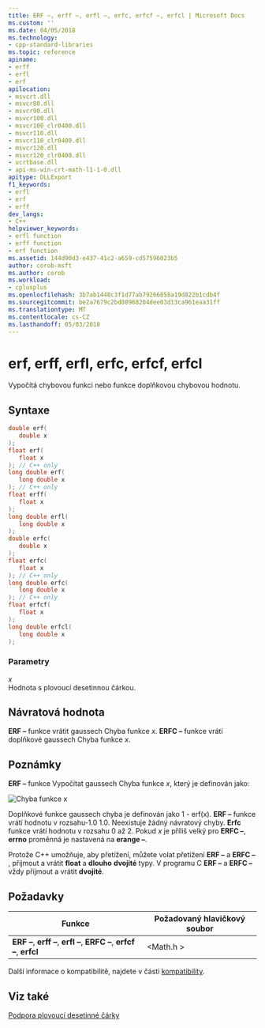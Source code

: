 ```yaml
---
title: ERF –, erff –, erfl –, erfc, erfcf –, erfcl | Microsoft Docs
ms.custom: ''
ms.date: 04/05/2018
ms.technology:
- cpp-standard-libraries
ms.topic: reference
apiname:
- erff
- erfl
- erf
apilocation:
- msvcrt.dll
- msvcr80.dll
- msvcr90.dll
- msvcr100.dll
- msvcr100_clr0400.dll
- msvcr110.dll
- msvcr110_clr0400.dll
- msvcr120.dll
- msvcr120_clr0400.dll
- ucrtbase.dll
- api-ms-win-crt-math-l1-1-0.dll
apitype: DLLExport
f1_keywords:
- erfl
- erf
- erff
dev_langs:
- C++
helpviewer_keywords:
- erfl function
- erff function
- erf function
ms.assetid: 144d90d3-e437-41c2-a659-cd57596023b5
author: corob-msft
ms.author: corob
ms.workload:
- cplusplus
ms.openlocfilehash: 3b7ab1448c3f1d77ab79266858a19d822b1cdb4f
ms.sourcegitcommit: be2a7679c2bd80968204dee03d13ca961eaa31ff
ms.translationtype: MT
ms.contentlocale: cs-CZ
ms.lasthandoff: 05/03/2018
---
```

# <a name="erf-erff-erfl-erfc-erfcf-erfcl"></a>erf, erff, erfl, erfc, erfcf, erfcl

Vypočítá chybovou funkci nebo funkce doplňkovou chybovou hodnotu.

## <a name="syntax"></a>Syntaxe

```C
double erf(
   double x
);
float erf(
   float x
); // C++ only
long double erf(
   long double x
); // C++ only
float erff(
   float x
);
long double erfl(
   long double x
);
double erfc(
   double x
);
float erfc(
   float x
); // C++ only
long double erfc(
   long double x
); // C++ only
float erfcf(
   float x
);
long double erfcl(
   long double x
);
```

### <a name="parameters"></a>Parametry

*x*<br/>
Hodnota s plovoucí desetinnou čárkou.

## <a name="return-value"></a>Návratová hodnota

**ERF –** funkce vrátit gaussech Chyba funkce *x*. **ERFC –** funkce vrátí doplňkové gaussech Chyba funkce *x*.

## <a name="remarks"></a>Poznámky

**ERF –** funkce Vypočítat gaussech Chyba funkce *x*, který je definován jako:

![Chyba funkce x](media/crt_erf_formula.PNG "CRT_erf_formula")

Doplňkové funkce gaussech chyba je definován jako 1 - erf(x). **ERF –** funkce vrátí hodnotu v rozsahu-1.0 1.0. Neexistuje žádný návratový chyby. **Erfc** funkce vrátí hodnotu v rozsahu 0 až 2. Pokud *x* je příliš velký pro **ERFC –**, **errno** proměnná je nastavená na **erange –**.

Protože C++ umožňuje, aby přetížení, můžete volat přetížení **ERF –** a **ERFC –** , přijmout a vrátit **float** a **dlouho** **dvojité** typy. V programu C **ERF –** a **ERFC –** vždy přijmout a vrátit **dvojité**.

## <a name="requirements"></a>Požadavky

|Funkce|Požadovaný hlavičkový soubor|
|--------------|---------------------|
|**ERF –**, **erff –**, **erfl –**, **ERFC –**, **erfcf –**, **erfcl**|\<Math.h >|

Další informace o kompatibilitě, najdete v části [kompatibility](../../c-runtime-library/compatibility.md).

## <a name="see-also"></a>Viz také

[Podpora plovoucí desetinné čárky](../../c-runtime-library/floating-point-support.md)<br/>
